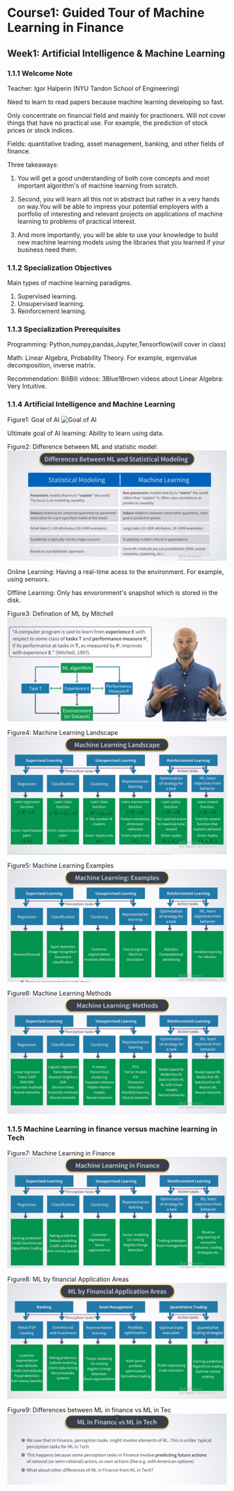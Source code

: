 # Course1: Guided Tour of Machine Learning in Finance
## Week1: Artificial Intelligence & Machine Learning

### 1.1.1 Welcome Note

Teacher: Igor Halperin (NYU Tandon School of Engineering)

Need to learn to read papers because machine learning developing so fast.

Only concentrate on financial field and mainly for practioners. Will not cover things that have no practical use. For example, the prediction of stock prices or stock indices.

Fields: quantitative trading, asset management, banking, and other fields of finance. 

Three takeaways:

1. You will get a good understanding of both core concepts and most important algorithm's of machine learning from scratch.

2. Second, you will learn all this not in abstract but rather in a very hands on way.You will be able to impress your potential employers with a portfolio of interesting and relevant projects on applications of machine learning to problems of practical interest. 

3. And more importantly, you will be able to use your knowledge to build new machine learning models using the libraries that you learned if your business need them.

### 1.1.2 Specialization Objectives

Main types of machine learning paradigms.

1) Supervised learning.
2) Unsupervised learning.
3) Reinforcement learning.

### 1.1.3 Specialization Prerequisites

Programming: Python,numpy,pandas,Jupyter,Tensorflow(will cover in class)

Math: Linear Algebra, Probability Theory. For example, eigenvalue decomposition, inverse matrix.

Recommendation: BiliBili videos: 3Blue1Brown videos about Linear Algebra: Very Intuitive. 

### 1.1.4 Artificial Intelligence and Machine Learning
Figure1: Goal of AI
![Goal of AI](https://raw.githubusercontent.com/SuperSaiki/coursera-MachineLearning-and-ReinforcementLearning-in-finance/master/MLinF01.png)

Ultimate goal of AI learning: Ability to learn using data.

Figure2: Difference between ML and statistic model:
![Difference between ML and statistic model](https://raw.githubusercontent.com/SuperSaiki/pics/master/MLinF02.png)

Online Learning: Having a real-time acess to the environment. For example, using sensors.

Offline Learning: Only has envoronment's snapshot which is stored in the disk.

Figure3: Defination of ML by Mitchell
![Difference between ML and statistic model](https://raw.githubusercontent.com/SuperSaiki/pics/master/MLinF03.png)

Figure4: Machine Learning Landscape
![Machine Learning Landscape](https://raw.githubusercontent.com/SuperSaiki/pics/master/MLinF04.png)

Figure5: Machine Learning Examples
![Machine Learning Examples](https://raw.githubusercontent.com/SuperSaiki/pics/master/MLinF05.png)

Figure6: Machine Learning Methods
![Machine Learning Methods](https://raw.githubusercontent.com/SuperSaiki/pics/master/MLinF06.png)

### 1.1.5 Machine Learning in finance versus machine learning in Tech
Figure7: Machine Learning in Finance
![Machine Learning in Finance](https://raw.githubusercontent.com/SuperSaiki/pics/master/MLinF07.png)

Figure8: ML by financial Application Areas
![Machine Learning in Finance](https://raw.githubusercontent.com/SuperSaiki/pics/master/MLinF08.png)

Figure9: Differences between ML in finance vs ML in Tec
![Machine Learning in Finance](https://raw.githubusercontent.com/SuperSaiki/pics/master/MLinF09.png)
